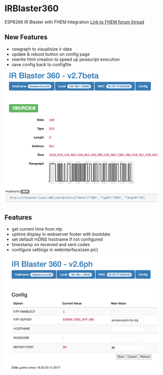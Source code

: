 # IRBlaster360

ESP8266 IR Blaster with FHEM Integration
[Link to FHEM forum thread](https://forum.fhem.de/index.php/topic,72950.0.html)

## New Features

* rawgraph to visualisize ir data
* update & reboot button on config page
* rewrite html creation to speed up javascript execution
* save config back to configfile

![rawgraph](/images/rawgraph.png)

## Features

* get current time from ntp
* uptime display in webserver footer with bootdate
* set default mDNS hostname if not configured
* timestamp on received and sent codes
* configure settings in webinterface(see pic)

![config](/images/config.png)


